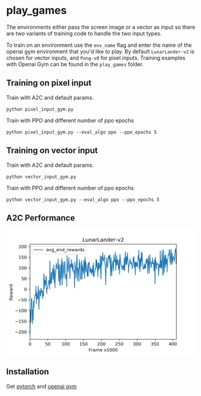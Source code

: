 # play_games

The environments either pass the screen image or a vector as input so there are two variants of training code to handle the two input types. 

To train on an environment use the `env_name` flag and enter the name of the openai gym environment that you'd like to play. By default `LunarLander-v2` is chosen for vector inputs, and `Pong-v0` for pixel inputs. Training examples with Openai Gym can be found in the `play_games` folder. 

## Training on pixel input 

Train with A2C and default params.

```
python pixel_input_gym.py
```

Train with PPO and different number of ppo epochs
```
python pixel_input_gym.py --eval_algo ppo --ppo_epochs 5
```

## Training on vector input 

Train with A2C and default params.

```
python vector_input_gym.py 
```

Train with PPO and different number of ppo epochs
```
python vector_input_gym.py --eval_algo ppo --ppo_epochs 5
```

## A2C Performance

![lunarlander](plots/lunarlander_a2c.png)

## Installation

Get [pytorch](https://pytorch.org/) and [openai gym](https://gym.openai.com/)